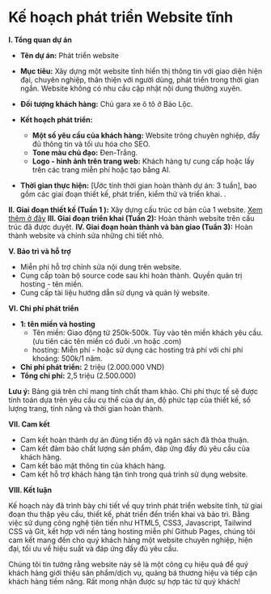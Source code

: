 # Kế hoạch phát triển Website tĩnh

**I. Tổng quan dự án**

* **Tên dự án:** Phát triển website 
* **Mục tiêu:** Xây dựng một website tĩnh hiển thị thông tin với giao diện hiện đại, chuyên nghiệp, thân thiện với người dùng, phát triển trong thời gian ngắn. Website không có nhu cầu cập nhật nội dung thường xuyên.
* **Đối tượng khách hàng:** Chủ gara xe ô tô ở Bảo Lộc.
* **Kết hoạch phát triển:**
    *  **Một số yêu cầu của khách hàng:** Website trông chuyên nghiệp, đẩy đủ thông tin và tối ưu hóa cho SEO.
    *  **Tone màu chủ đạo:** Đen-Trắng.
    *  **Logo - hình ảnh trên trang web:** Khách hàng tự cung cấp hoặc lấy trên các trang miễn phí hoặc tạo bằng AI.

* **Thời gian thực hiện:** [Ước tính thời gian hoàn thành dự án: 3 tuần], bao gồm các giai đoạn thiết kế, phát triển, kiểm thử và triển khai. .


**II. Giai đoạn thiết kế (Tuần 1 ):** Xây dựng cấu trúc cơ bản của 1 website. [Xem thêm ở đây](./giaodien/md)
**III. Giai đoạn triển khai (Tuần 2):** Hoàn thành website trên cấu trúc đã được duyệt.
**IV. Giai đoạn hoàn thành và bàn giao (Tuần 3):** Hoàn thành website và chỉnh sửa những chi tiết nhỏ.


**V. Bảo trì và hỗ trợ**
*  Miễn phí hỗ trợ chỉnh sửa nội dung trên website.
*  Cung cấp toàn bộ source code sau khi hoàn thành. Quyền quản trị hosting - tên miền.
*  Cung cấp tài liệu hướng dẫn sử dụng và quản lý website.

**VI. Chi phí phát triển**

*  **1: tên miền và hosting** 
    *  Tên miền: Giao động từ 250k-500k. Tùy vào tên miền khách yêu cầu. (ưu tiên các tên miền có đuôi .vn hoặc .com)
    *  hosting: Miễn phí - hoặc sử dụng các hosting trả phí với chi phí khoảng: 500k/1 năm.
*  **Chi phí phát triển:** 2 triệu (2.000.000 VND)
*  **Tổng chi phí:** 2,5 triệu (2.500.000)

**Lưu ý:** Bảng giá trên chỉ mang tính chất tham khảo. Chi phí thực tế sẽ được tính toán dựa trên yêu cầu cụ thể của dự án, độ phức tạp của thiết kế, số lượng trang, tính năng và thời gian hoàn thành.

**VII. Cam kết**

*  Cam kết hoàn thành dự án đúng tiến độ và ngân sách đã thỏa thuận.
*  Cam kết đảm bảo chất lượng sản phẩm, đáp ứng đầy đủ yêu cầu của khách hàng.
*  Cam kết bảo mật thông tin của khách hàng.
*  Cam kết hỗ trợ khách hàng tận tình trong quá trình sử dụng website.

**VIII. Kết luận**

Kế hoạch này đã trình bày chi tiết về quy trình phát triển website tĩnh, từ giai đoạn thu thập yêu cầu, thiết kế, phát triển đến triển khai và bảo trì. Bằng việc sử dụng công nghệ tiên tiến như HTML5, CSS3, Javascript, Tailwind CSS và Git, kết hợp với nền tảng hosting miễn phí Github Pages, chúng tôi cam kết mang đến cho quý khách hàng một website chuyên nghiệp, hiện đại, tối ưu về hiệu suất và đáp ứng đầy đủ yêu cầu. 

Chúng tôi tin tưởng rằng website này sẽ là một công cụ hiệu quả để quý khách hàng giới thiệu sản phẩm/dịch vụ, quảng bá thương hiệu và tiếp cận khách hàng tiềm năng. Rất mong nhận được sự hợp tác từ quý khách!
